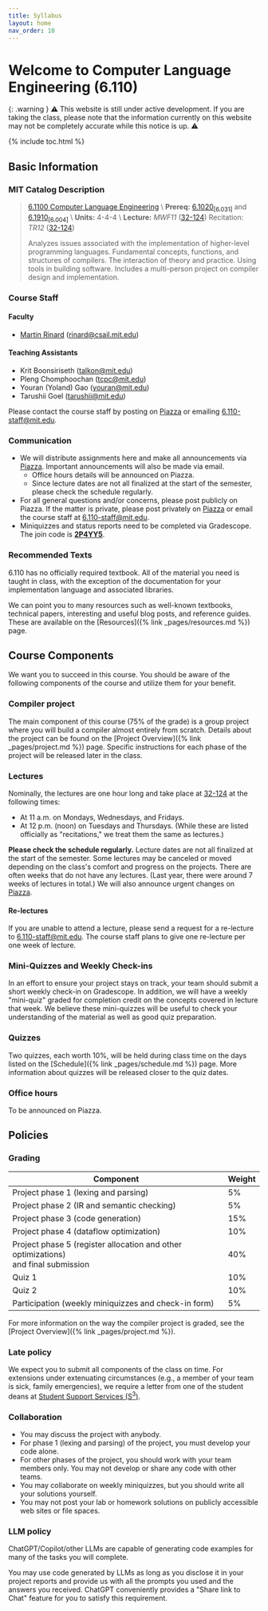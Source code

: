 ```yaml
---
title: Syllabus
layout: home
nav_order: 10
---
```


<h1> Welcome to Computer Language Engineering (6.110) </h1>

{: .warning }
⚠️ This website is still under active development. If you are taking the class, please note that the information currently on this website may not be completely accurate while this notice is up. ⚠️

{% include toc.html %}

## Basic Information

### MIT Catalog Description

> [6.1100 Computer Language Engineering][catalog] \\
> **Prereq:** [6.1020<sub>\[6.031\]</sub>][031] and [6.1910<sub>\[6.004\]</sub>][004] \\
> **Units:** 4-4-4 \\
> **Lecture:** _MWF11_ ([32-124][bldg]) Recitation: _TR12_ ([32-124][bldg])
>
> Analyzes issues associated with the implementation of higher-level programming languages. Fundamental concepts, functions, and structures of compilers. The interaction of theory and practice. Using tools in building software. Includes a multi-person project on compiler design and implementation.

[bldg]: http://whereis.mit.edu/map-jpg?mapterms=32
[catalog]: https://student.mit.edu/catalog/m6a.html#6.1100
[031]: https://student.mit.edu/catalog/m6a.html#6.1020
[004]: https://student.mit.edu/catalog/m6a.html#6.1910

### Course Staff

#### Faculty

- [Martin Rinard](https://people.csail.mit.edu/rinard/) (<rinard@csail.mit.edu>)

#### Teaching Assistants

- Krit Boonsiriseth (<talkon@mit.edu>)
- Pleng Chomphoochan (<tcpc@mit.edu>)
- Youran (Yoland) Gao (<youran@mit.edu>)
- Tarushii Goel (<tarushii@mit.edu>)

Please contact the course staff by posting on [Piazza][piazza] or emailing <6.110-staff@mit.edu>.

### Communication

- We will distribute assignments here and make all announcements via [Piazza][piazza]. Important announcements will also be made via email.
  - Office hours details will be announced on Piazza.
  - Since lecture dates are not all finalized at the start of the semester, please check the schedule regularly.
- For all general questions and/or concerns, please post publicly on Piazza. If the matter is private, please post privately on [Piazza][piazza] or email the course staff at <6.110-staff@mit.edu>.
- Miniquizzes and status reports need to be completed via Gradescope. The join code is __<u>2P4YY5</u>__.

[piazza]: https://piazza.com/class/ls0no6nhtr817n

### Recommended Texts

6.110 has no officially required textbook. All of the material you need is taught in class, with the exception of the documentation for your implementation language and associated libraries.

We can point you to many resources such as well-known textbooks, technical papers, interesting and useful blog posts, and reference guides. These are available on the [Resources]({% link _pages/resources.md %}) page.

## Course Components

We want you to succeed in this course. You should be aware of the following components of the course and utilize them for your benefit.

### Compiler project

The main component of this course (75% of the grade) is a group project where you will build a compiler almost entirely from scratch. Details about the project can be found on the [Project Overview]({% link _pages/project.md %}) page. Specific instructions for each phase of the project will be released later in the class.

### Lectures

Nominally, the lectures are one hour long and take place at [32-124][bldg] at the following times:

- At 11 a.m. on Mondays, Wednesdays, and Fridays.
- At 12 p.m. (noon) on Tuesdays and Thursdays. (While these are listed officially as "recitations," we treat them the same as lectures.)

 __Please check the schedule regularly.__ Lecture dates are not all finalized at the start of the semester. Some lectures may be canceled or moved depending on the class's comfort and progress on the projects. There are often weeks that do not have any lectures. (Last year, there were around 7 weeks of lectures in total.) We will also announce urgent changes on [Piazza][piazza].

#### Re-lectures

If you are unable to attend a lecture, please send a request for a re-lecture to <6.110-staff@mit.edu>. The course staff plans to give one re-lecture per one week of lecture.

### Mini-Quizzes and Weekly Check-ins

In an effort to ensure your project stays on track, your team should submit a short weekly check-in on Gradescope. In addition, we will have a weekly "mini-quiz" graded for completion credit on the concepts covered in lecture that week. We believe these mini-quizzes will be useful to check your understanding of the material as well as good quiz preparation.

### Quizzes

Two quizzes, each worth 10%, will be held during class time on the days listed on the [Schedule]({% link _pages/schedule.md %}) page. More information about quizzes will be released closer to the quiz dates.

### Office hours

To be announced on Piazza.


## Policies

### Grading

| Component                                                    | Weight |
| ------------------------------------------------------------ | ------ |
| Project phase 1 (lexing and parsing)                         | 5%     |
| Project phase 2 (IR and semantic checking)                   | 5%     |
| Project phase 3 (code generation)                            | 15%    |
| Project phase 4 (dataflow optimization)                      | 10%    |
| Project phase 5 (register allocation and other optimizations) <br/>and final submission | 40%    |
| Quiz 1                                                       | 10%    |
| Quiz 2                                                       | 10%    |
| Participation (weekly miniquizzes and check-in form)         | 5%     |

For more information on the way the compiler project is graded, see the [Project Overview]({% link _pages/project.md %}).

### Late policy

We expect you to submit all components of the class on time. For extensions under extenuating circumstances (e.g., a member of your team is sick, family emergencies), we require a letter from one of the student deans at [Student Support Services (S<sup>3</sup>)][s3].

[s3]: https://studentlife.mit.edu/s3

### Collaboration

- You may discuss the project with anybody.
- For phase 1 (lexing and parsing) of the project, you must develop your code alone.
- For other phases of the project, you should work with your team members only. You may not develop or share any code with other teams.
- You may collaborate on weekly miniquizzes, but you should write all your solutions yourself.
- You may not post your lab or homework solutions on publicly accessible web sites or file spaces.

### LLM policy

ChatGPT/Copilot/other LLMs are capable of generating code examples for many of the tasks you will complete.

You may use code generated by LLMs as long as you disclose it in your project reports and provide us with all the prompts you used and the answers you received. ChatGPT conveniently provides a "Share link to Chat" feature for you to satisfy this requirement.
